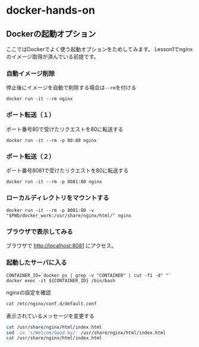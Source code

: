# docker-hands-on

## Dockerの起動オプション
ここではDockerでよく使う起動オプションをためしてみます。
Lesson1でnginxのイメージ取得が済んでいる前提です。


### 自動イメージ削除
停止後にイメージを自動で削除する場合は`--rm`を付ける
```
docker run -it --rm nginx
```

### ポート転送（１）
ポート番号80で受けたリクエストを80に転送する
```
docker run -it --rm -p 80:80 nginx
```

### ポート転送（２）
ポート番号8081で受けたリクエストを80に転送する
```
docker run -it --rm -p 8081:80 nginx
```

### ローカルディレクトリをマウントする
```
docker run -it --rm -p 8081:80 -v "$PWD/docker_work:/usr/share/nginx/html/" nginx
```

### ブラウザで表示してみる
ブラウザで [http://localhost:8081](http://localhost:8081) にアクセス。

### 起動したサーバに入る
```
CONTAINER_ID=`docker ps | grep -v "CONTAINER" | cut -f1 -d" "`
docker exec -it ${CONTAINER_ID} /bin/bash
```
nginxの設定を確認
```sh
cat /etc/nginx/conf.d/default.conf
```
表示されているメッセージを変更する
```sh
cat /usr/share/nginx/html/index.html
sed -ie 's/Welcom/Good by/' /usr/share/nginx/html/index.html
cat /usr/share/nginx/html/index.html
```


